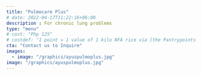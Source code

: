 ```yaml
---
title: "Pulmocare Plus"
# date: 2022-04-17T11:22:16+06:00
description : For chronic lung problems
type: "menu"
# cost: "Php 125"
# costdef: "1 point = 1 value of 1 kilo NFA rice via [the Pantrypoints system](https://pantrypoints.com)"
cta: "Contact us to Inquire"
images:
  - image: "/graphics/ayuspulmoplus.jpg"
image: "/graphics/ayuspulmoplus.jpg"
---
```

